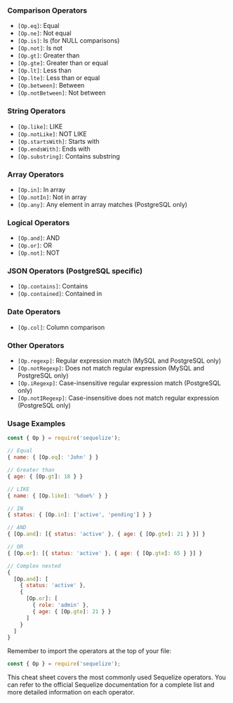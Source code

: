 ### Comparison Operators

- `[Op.eq]`: Equal
- `[Op.ne]`: Not equal
- `[Op.is]`: Is (for NULL comparisons)
- `[Op.not]`: Is not
- `[Op.gt]`: Greater than
- `[Op.gte]`: Greater than or equal
- `[Op.lt]`: Less than
- `[Op.lte]`: Less than or equal
- `[Op.between]`: Between
- `[Op.notBetween]`: Not between

### String Operators

- `[Op.like]`: LIKE
- `[Op.notLike]`: NOT LIKE
- `[Op.startsWith]`: Starts with
- `[Op.endsWith]`: Ends with
- `[Op.substring]`: Contains substring

### Array Operators

- `[Op.in]`: In array
- `[Op.notIn]`: Not in array
- `[Op.any]`: Any element in array matches (PostgreSQL only)

### Logical Operators

- `[Op.and]`: AND
- `[Op.or]`: OR
- `[Op.not]`: NOT

### JSON Operators (PostgreSQL specific)

- `[Op.contains]`: Contains
- `[Op.contained]`: Contained in

### Date Operators

- `[Op.col]`: Column comparison

### Other Operators

- `[Op.regexp]`: Regular expression match (MySQL and PostgreSQL only)
- `[Op.notRegexp]`: Does not match regular expression (MySQL and PostgreSQL only)
- `[Op.iRegexp]`: Case-insensitive regular expression match (PostgreSQL only)
- `[Op.notIRegexp]`: Case-insensitive does not match regular expression (PostgreSQL only)

### Usage Examples

```javascript
const { Op } = require('sequelize');

// Equal
{ name: { [Op.eq]: 'John' } }

// Greater than
{ age: { [Op.gt]: 18 } }

// LIKE
{ name: { [Op.like]: '%doe%' } }

// IN
{ status: { [Op.in]: ['active', 'pending'] } }

// AND
{ [Op.and]: [{ status: 'active' }, { age: { [Op.gte]: 21 } }] }

// OR
{ [Op.or]: [{ status: 'active' }, { age: { [Op.gte]: 65 } }] }

// Complex nested
{
  [Op.and]: [
    { status: 'active' },
    {
      [Op.or]: [
        { role: 'admin' },
        { age: { [Op.gte]: 21 } }
      ]
    }
  ]
}
```

Remember to import the operators at the top of your file:
```javascript
const { Op } = require('sequelize');
```

This cheat sheet covers the most commonly used Sequelize operators. You can refer to the official Sequelize documentation for a complete list and more detailed information on each operator.